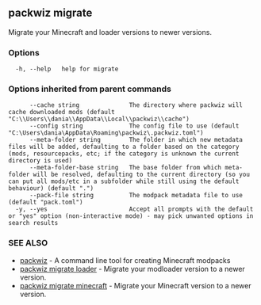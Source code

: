 ## packwiz migrate

Migrate your Minecraft and loader versions to newer versions.

### Options

```
  -h, --help   help for migrate
```

### Options inherited from parent commands

```
      --cache string              The directory where packwiz will cache downloaded mods (default "C:\\Users\\dania\\AppData\\Local\\packwiz\\cache")
      --config string             The config file to use (default "C:\Users\dania\AppData\Roaming\packwiz\.packwiz.toml")
      --meta-folder string        The folder in which new metadata files will be added, defaulting to a folder based on the category (mods, resourcepacks, etc; if the category is unknown the current directory is used)
      --meta-folder-base string   The base folder from which meta-folder will be resolved, defaulting to the current directory (so you can put all mods/etc in a subfolder while still using the default behaviour) (default ".")
      --pack-file string          The modpack metadata file to use (default "pack.toml")
  -y, --yes                       Accept all prompts with the default or "yes" option (non-interactive mode) - may pick unwanted options in search results
```

### SEE ALSO

* [packwiz](packwiz.md)	 - A command line tool for creating Minecraft modpacks
* [packwiz migrate loader](packwiz_migrate_loader.md)	 - Migrate your modloader version to a newer version.
* [packwiz migrate minecraft](packwiz_migrate_minecraft.md)	 - Migrate your Minecraft version to a newer version.

